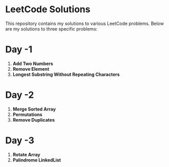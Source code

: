 # LeetCode Solutions

This repository contains my solutions to various LeetCode problems. Below are my solutions to three specific problems:

# Day -1 
1. **Add Two Numbers**  
2. **Remove Element**  
3. **Longest Substring Without Repeating Characters**
   
# Day -2
1. **Merge Sorted Array**  
2. **Permutations**  
3. **Remove Duplicates**

# Day -3 
1. **Rotate Array**  
2. **Palindrome LinkedList**  


